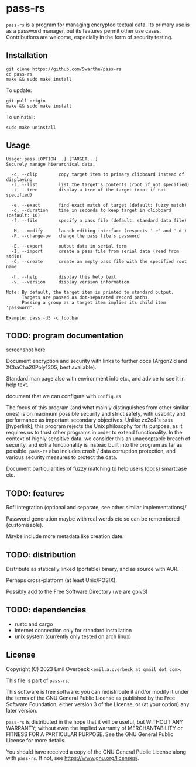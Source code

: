 # pass-rs

`pass-rs` is a program for managing encrypted textual data. Its primary use is
as a password manager, but its features permit other use cases. Contributions
are welcome, especially in the form of security testing.

## Installation

```
git clone https://github.com/Swarthe/pass-rs
cd pass-rs
make && sudo make install
```

To update:
````
git pull origin
make && sudo make install
````

To uninstall:
```
sudo make uninstall
```

## Usage

```
Usage: pass [OPTION...] [TARGET...]
Securely manage hierarchical data.

  -c, --clip        copy target item to primary clipboard instead of displaying
  -l, --list        list the target's contents (root if not specified)
  -t, --tree        display a tree of the target (root if not specified)

  -e, --exact       find exact match of target (default: fuzzy match)
  -d, --duration    time in seconds to keep target in clipboard (default: 10)
  -f, --file        specify a pass file (default: standard data file)

  -M, --modify      launch editing interface (respects '-e' and '-d')
  -P, --change-pw   change the pass file's password

  -E, --export      output data in serial form
  -I, --import      create a pass file from serial data (read from stdin)
  -C, --create      create an empty pass file with the specified root name

  -h, --help        display this help text
  -v, --version     display version information

Note: By default, the target item is printed to standard output.
      Targets are passed as dot-separated record paths.
      Passing a group as a target item implies its child item 'password'.

Example: pass -d5 -c foo.bar
```

## TODO: program documentation

screenshot here

Document encryption and security with links to further docs (Argon2id and
XChaCha20Poly1305, best available).

Standard man page also with environment info etc., and advice to see it in help
text.

document that we can configure with `config.rs`

The focus of this program (and what mainly distinguishes from other similar
ones) is on maximum possible security and strict safety, with usability and
performance as important secondary objectives. Unlike zx2c4's `pass`
[hyperlink], this program rejects the Unix philosophy for its purpose, as it
requires us to trust other programs in order to extend functionality. In the
context of highly sensitive data, we consider this an unacceptable breach of
security, and extra functionality is instead built into the program as far as
possible. `pass-rs` also includes crash / data corruption protection, and
various security measures to protect the data.

Document particularities of fuzzy matching to help users
([docs](https://crates.io/crates/sublime_fuzzy))
smartcase etc.

## TODO: features

Rofi integration (optional and separate, see other similar implementations)/

Password generation maybe with real words etc so can be remembered
(customisable).

Maybe include more metadata like creation date.

## TODO: distribution

Distribute as statically linked (portable) binary, and as source with AUR.

Perhaps cross-platform (at least Unix/POSIX).

Possibly add to the Free Software Directory (we are gplv3)

## TODO: dependencies

- rustc and cargo
- internet connection only for standard installation
- unix system (currently only tested on arch linux)

## License

Copyright (C) 2023 Emil Overbeck `<emil.a.overbeck at gmail dot com>`.

This file is part of `pass-rs`.

This software is free software: you can redistribute it and/or modify it under
the terms of the GNU General Public License as published by the Free Software
Foundation, either version 3 of the License, or (at your option) any later
version.

`pass-rs` is distributed in the hope that it will be useful, but WITHOUT ANY
WARRANTY; without even the implied warranty of MERCHANTABILITY or FITNESS FOR
A PARTICULAR PURPOSE. See the GNU General Public License for more details.

You should have received a copy of the GNU General Public License along with
`pass-rs`. If not, see <https://www.gnu.org/licenses/>.

